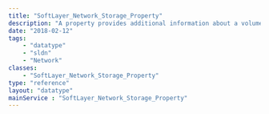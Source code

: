 ```yaml
---
title: "SoftLayer_Network_Storage_Property"
description: "A property provides additional information about a volume which it is assigned to. This information can range from 'Mountable' flags to utilized snapshot space. "
date: "2018-02-12"
tags:
    - "datatype"
    - "sldn"
    - "Network"
classes:
    - "SoftLayer_Network_Storage_Property"
type: "reference"
layout: "datatype"
mainService : "SoftLayer_Network_Storage_Property"
---
```

